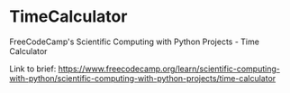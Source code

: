 # TimeCalculator
FreeCodeCamp's Scientific Computing with Python Projects - Time Calculator

Link to brief: https://www.freecodecamp.org/learn/scientific-computing-with-python/scientific-computing-with-python-projects/time-calculator
